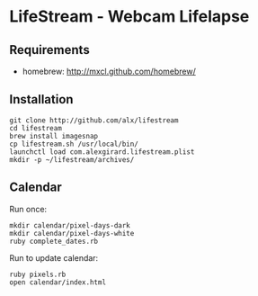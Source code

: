 # LifeStream - Webcam Lifelapse

## Requirements

* homebrew: http://mxcl.github.com/homebrew/

## Installation

    git clone http://github.com/alx/lifestream
    cd lifestream
    brew install imagesnap
    cp lifestream.sh /usr/local/bin/
    launchctl load com.alexgirard.lifestream.plist
    mkdir -p ~/lifestream/archives/

## Calendar

Run once:

    mkdir calendar/pixel-days-dark
    mkdir calendar/pixel-days-white
    ruby complete_dates.rb

Run to update calendar:

    ruby pixels.rb
    open calendar/index.html
